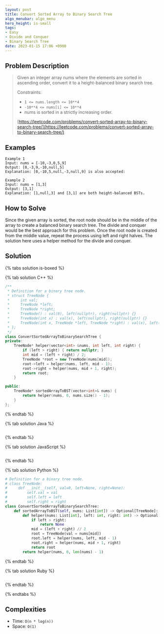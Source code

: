 ```yaml
---
layout: post
title: Convert Sorted Array to Binary Search Tree
algo_menubar: algo_menu
hero_height: is-small
tags:
- Easy
- Divide and Conquer
- Binary Search Tree
date: 2023-01-15 17:06 +0900
---
```

## Problem Description
> Given an integer array nums where the elements are sorted in ascending order, convert it to a height-balanced binary
> search tree.
>
> Constraints:
> - `1 <= nums.length <= 10**4`
> - `-10**4 <= nums[i] <= 10**4`
> - nums is sorted in a strictly increasing order.
>
> [https://leetcode.com/problems/convert-sorted-array-to-binary-search-tree/](https://leetcode.com/problems/convert-sorted-array-to-binary-search-tree/)

## Examples
```
Example 1
Input: nums = [-10,-3,0,5,9]
Output: [0,-3,9,-10,null,5]
Explanation: [0,-10,5,null,-3,null,9] is also accepted:
```

```
Example 2
Input: nums = [1,3]
Output: [3,1]
Explanation: [1,null,3] and [3,1] are both height-balanced BSTs.
```

## How to Solve
Since the given array is sorted, the root node should be in the middle of the array to create
a balanced binary search tree.
The divide and conquer would be the best approach for this problem.
Once the root node is created from the middle value, repeat the process using left and right halves.
The solution here uses a helper method for the divide and conquer.

## Solution

{% tabs solution is-boxed %}

{% tab solution C++ %}
```cpp
/**
 * Definition for a binary tree node.
 * struct TreeNode {
 *     int val;
 *     TreeNode *left;
 *     TreeNode *right;
 *     TreeNode() : val(0), left(nullptr), right(nullptr) {}
 *     TreeNode(int x) : val(x), left(nullptr), right(nullptr) {}
 *     TreeNode(int x, TreeNode *left, TreeNode *right) : val(x), left(left), right(right) {}
 * };
 */
class ConvertSortedArrayToBinarySearchTree {
private:
    TreeNode* helper(vector<int> &nums, int left, int right) {
        if (left > right) { return nullptr; }
        int mid = (left + right) / 2;
        TreeNode *root = new TreeNode(nums[mid]);
        root->left = helper(nums, left, mid - 1);
        root->right = helper(nums, mid + 1, right);
        return root;
    }

public:
    TreeNode* sortedArrayToBST(vector<int>& nums) {
        return helper(nums, 0, nums.size() - 1);
    }
};
```
{% endtab %}

{% tab solution Java %}
```java

```
{% endtab %}

{% tab solution JavaScript %}
```js

```
{% endtab %}

{% tab solution Python %}
```python
# Definition for a binary tree node.
# class TreeNode:
#     def __init__(self, val=0, left=None, right=None):
#         self.val = val
#         self.left = left
#         self.right = right
class ConvertSortedArrayToBinarySearchTree:
    def sortedArrayToBST(self, nums: List[int]) -> Optional[TreeNode]:
        def helper(nums: List[int], left: int, right: int) -> Optional[TreeNode]:
            if left > right:
                return None
            mid = (left + right) // 2
            root = TreeNode(val = nums[mid])
            root.left = helper(nums, left, mid - 1)
            root.right = helper(nums, mid + 1, right)
            return root
        return helper(nums, 0, len(nums) - 1)
```
{% endtab %}

{% tab solution Ruby %}
```ruby

```
{% endtab %}

{% endtabs %}



## Complexities
- Time: `O(n * log(n))`
- Space: `O(1)`
